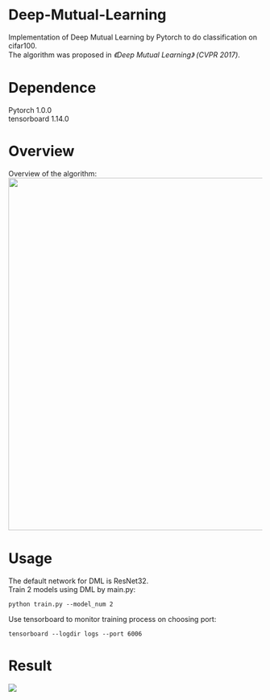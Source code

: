 # Deep-Mutual-Learning
Implementation of Deep Mutual Learning by Pytorch to do classification on cifar100.  
The algorithm was proposed in *《Deep Mutual Learning》 (CVPR 2017)*.
# Dependence
Pytorch 1.0.0  
tensorboard 1.14.0
# Overview
Overview of the algorithm:  
<img src="https://raw.githubusercontent.com/chxy95/Deep-Mutual-Learning/master/images/Overview.png" width="700"/>
# Usage
The default network for DML is ResNet32.  
Train 2 models using DML by main.py:  
```
python train.py --model_num 2
```
Use tensorboard to monitor training process on choosing port:
```
tensorboard --logdir logs --port 6006
```
# Result
<img src="https://raw.githubusercontent.com/chxy95/Deep-Mutual-Learning/master/images/Result.png">
